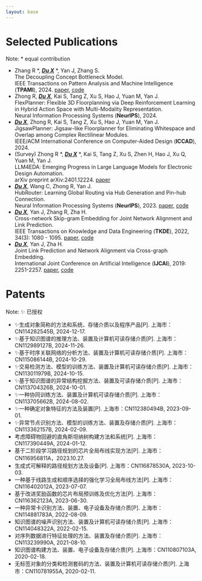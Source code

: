 ```yaml
---
layout: base 
---
```


# Selected Publications
Note: * equal contribution
+ Zhang R *, **_<u>Du X</u>_** *, Yan J, Zhang S.  
The Decoupling Concept Bottleneck Model.  
IEEE Transactions on Pattern Analysis and Machine Intelligence (**TPAMI**), 2024. [paper](https://ieeexplore.ieee.org/document/10740789), [code](https://github.com/deepopo/DCBM)
+ Zhong R, **_<u>Du X</u>_**, Kai S, Tang Z, Xu S, Hao J, Yuan M, Yan J.  
FlexPlanner: Flexible 3D Floorplanning via Deep Reinforcement Learning in Hybrid Action Space with Multi-Modality Representation.  
Neural Information Processing Systems (**NeurIPS**), 2024.
+ **_<u>Du X</u>_**, Zhong R, Kai S, Tang Z, Xu S, Hao J, Yuan M, Yan J.  
JigsawPlanner: Jigsaw-like Floorplanner for Eliminating Whitespace and Overlap among Complex Rectilinear Modules.  
IEEE/ACM International Conference on Computer-Aided Design (**ICCAD**), 2024.
+ (Survey) Zhong R *, **_<u>Du X</u>_** *, Kai S, Tang Z, Xu S, Zhen H, Hao J, Xu Q, Yuan M, Yan J.  
LLM4EDA: Emerging Progress in Large Language Models for Electronic Design Automation.  
arXiv preprint arXiv:2401.12224. [paper](https://arxiv.org/pdf/2401.12224)
+ **_<u>Du X</u>_**, Wang C, Zhong R, Yan J.  
HubRouter: Learning Global Routing via Hub Generation and Pin-hub Connection.  
Neural Information Processing Systems (**NeurIPS**), 2023. [paper](https://proceedings.neurips.cc/paper_files/paper/2023/file/f7f98663c516fceb582354ee2d9d274d-Paper-Conference.pdf), [code](https://github.com/Thinklab-SJTU/EDA-AI/tree/main/HubRouter)
+ **_<u>Du X</u>_**, Yan J, Zhang R, Zha H.  
Cross-network Skip-gram Embedding for Joint Network Alignment and Link Prediction.  
IEEE Transactions on Knowledge and Data Engineering (**TKDE**), 2022, 34(3): 1080 - 1095. [paper](https://ieeexplore.ieee.org/document/9099979), [code](https://github.com/deepopo/CENALP)
+ **_<u>Du X</u>_**, Yan J, Zha H.  
Joint Link Prediction and Network Alignment via Cross-graph Embedding.  
International Joint Conference on Artificial Intelligence (**IJCAI**), 2019: 2251-2257. [paper](https://www.ijcai.org/Proceedings/2019/0312.pdf), [code](https://github.com/deepopo/CENALP)

# Patents
Note: ✨ 已授权
+ ✨生成对象简称的方法和系统、存储介质以及程序产品[P]. 上海市：CN114282545B, 2024-12-17.
+ ✨基于知识图谱的推理方法、装置及计算机可读存储介质[P]. 上海市：CN112989127B, 2024-11-26.
+ ✨基于时序关联网络的分析方法、装置及计算机可读存储介质[P]. 上海市：CN115086144B, 2024-10-29.
+ ✨交易检测方法、模型的训练方法、装置及计算机可读存储介质[P]. 上海市：CN113011979B, 2024-10-15.
+ ✨基于知识图谱的异常结构挖掘方法、装置及可读存储介质[P]. 上海市：CN113704326B, 2024-10-01.
+ ✨一种协同训练方法、装置及计算机可读存储介质[P]. 上海市：CN113705662B, 2024-08-02.
+ ✨一种确定对象特征的方法及装置[P]. 上海市：CN112380494B, 2023-09-01.
+ ✨异常节点识别方法、模型的训练方法、装置及存储介质[P]. 上海市：CN113362157B, 2024-02-09.
+ 考虑障碍物回避的直角斯坦纳树构建方法和系统[P]. 上海市：CN117390449A, 2024-01-12.
+ 基于二阶段学习路径规划的芯片全局布线实现方法[P]. 上海市： CN116956811A，2023.10.27.
+ 生成式可解释的路径规划方法及设备[P]. 上海市：CN116878530A, 2023-10-03.
+ 一种基于线路生成和顺序选择的强化学习全局布线方法[P]. 上海市：CN116402012A, 2023-07-07.
+ 基于改进奖励函数的芯片布局预训练及优化方法[P]. 上海市：CN116362123A, 2023-06-30.
+ 一种异常卡识别方法、装置、电子设备及存储介质[P]. 上海市：CN114881783A, 2022-08-09.
+ 知识图谱的噪声识别方法、装置及计算机可读存储介质[P]. 上海市：CN114048322A, 2022-02-15.
+ 对序列数据进行特征处理的方法、装置及存储介质[P]. 上海市：CN113239990A, 2021-08-10.
+ 知识图谱构建方法、装置、电子设备及存储介质[P]. 上海市：CN110807103A, 2020-02-18.
+ 无标签对象的分类和检测套码的方法、装置及计算机可读存储介质[P]. 上海市：CN110781955A, 2020-02-11.
